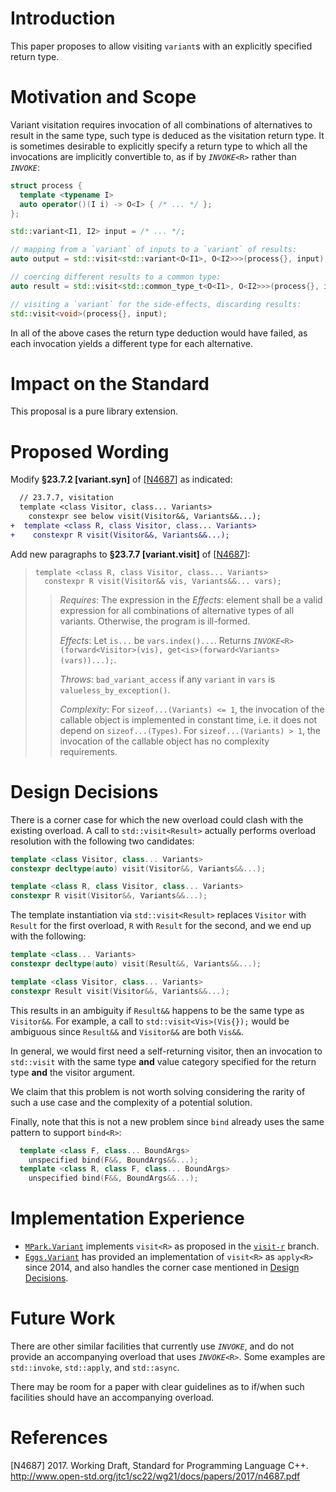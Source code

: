 # Introduction

This paper proposes to allow visiting `variant`s with an explicitly
specified return type.

# Motivation and Scope

Variant visitation requires invocation of all combinations of
alternatives to result in the same type, such type is deduced as the
visitation return type. It is sometimes desirable to explicitly specify
a return type to which all the invocations are implicitly convertible
to, as if by *`INVOKE`*`<R>` rather than *`INVOKE`*:

``` cpp
struct process {
  template <typename I>
  auto operator()(I i) -> O<I> { /* ... */ };
};

std::variant<I1, I2> input = /* ... */;

// mapping from a `variant` of inputs to a `variant` of results:
auto output = std::visit<std::variant<O<I1>, O<I2>>>(process{}, input);

// coercing different results to a common type:
auto result = std::visit<std::common_type_t<O<I1>, O<I2>>>(process{}, input);

// visiting a `variant` for the side-effects, discarding results:
std::visit<void>(process{}, input);
```

In all of the above cases the return type deduction would have failed,
as each invocation yields a different type for each alternative.

# Impact on the Standard

This proposal is a pure library extension.

# Proposed Wording

Modify **§23.7.2 \[variant.syn\]** of \[[N4687](#ref-N4687)\] as
indicated:

``` diff
  // 23.7.7, visitation
  template <class Visitor, class... Variants>
    constexpr see below visit(Visitor&&, Variants&&...);
+  template <class R, class Visitor, class... Variants>
+    constexpr R visit(Visitor&&, Variants&&...);
```

Add new paragraphs to **§23.7.7 \[variant.visit\]** of
\[[N4687](#ref-N4687)\]:

> 
> 
>     template <class R, class Visitor, class... Variants>
>       constexpr R visit(Visitor&& vis, Variants&&... vars);
> 
> > *Requires*: The expression in the *Effects*: element shall be a
> > valid expression for all combinations of alternative types of all
> > variants. Otherwise, the program is ill-formed.
> > 
> > *Effects*: Let `is...` be `vars.index()...`. Returns
> > *`INVOKE`*`<R>(forward<Visitor>(vis),
> > get<is>(forward<Variants>(vars))...);`.
> > 
> > *Throws*: `bad_variant_access` if any `variant` in `vars` is
> > `valueless_by_exception()`.
> > 
> > *Complexity*: For `sizeof...(Variants) <= 1`, the invocation of the
> > callable object is implemented in constant time, i.e. it does not
> > depend on `sizeof...(Types)`. For `sizeof...(Variants) > 1`, the
> > invocation of the callable object has no complexity requirements.

# Design Decisions

There is a corner case for which the new overload could clash with the
existing overload. A call to `std::visit<Result>` actually performs
overload resolution with the following two candidates:

``` cpp
template <class Visitor, class... Variants>
constexpr decltype(auto) visit(Visitor&&, Variants&&...);

template <class R, class Visitor, class... Variants>
constexpr R visit(Visitor&&, Variants&&...);
```

The template instantiation via `std::visit<Result>` replaces `Visitor`
with `Result` for the first overload, `R` with `Result` for the second,
and we end up with the following:

``` cpp
template <class... Variants>
constexpr decltype(auto) visit(Result&&, Variants&&...);

template <class Visitor, class... Variants>
constexpr Result visit(Visitor&&, Variants&&...);
```

This results in an ambiguity if `Result&&` happens to be the same type
as `Visitor&&`. For example, a call to `std::visit<Vis>(Vis{});` would
be ambiguous since `Result&&` and `Visitor&&` are both `Vis&&`.

In general, we would first need a self-returning visitor, then an
invocation to `std::visit` with the same type **and** value category
specified for the return type **and** the visitor argument.

We claim that this problem is not worth solving considering the rarity
of such a use case and the complexity of a potential solution.

Finally, note that this is not a new problem since `bind` already uses
the same pattern to support `bind<R>`:

``` cpp
  template <class F, class... BoundArgs>
    unspecified bind(F&&, BoundArgs&&...);
  template <class R, class F, class... BoundArgs>
    unspecified bind(F&&, BoundArgs&&...);
```

# Implementation Experience

  - [`MPark.Variant`](https://github.com/mpark/variant) implements
    `visit<R>` as proposed in the
    [`visit-r`](https://github.com/mpark/variant/tree/visit-r) branch.
  - [`Eggs.Variant`](https://github.com/eggs-cpp/variant) has provided
    an implementation of `visit<R>` as `apply<R>` since 2014, and also
    handles the corner case mentioned in [Design
    Decisions](#design-decisions).

# Future Work

There are other similar facilities that currently use *`INVOKE`*, and do
not provide an accompanying overload that uses *`INVOKE`*`<R>`. Some
examples are `std::invoke`, `std::apply`, and `std::async`.

There may be room for a paper with clear guidelines as to if/when such
facilities should have an accompanying overload.

# References

<div id="refs" class="references">

<div id="ref-N4687">

\[N4687\] 2017. Working Draft, Standard for Programming Language C++.   
<http://www.open-std.org/jtc1/sc22/wg21/docs/papers/2017/n4687.pdf>

</div>

</div>
